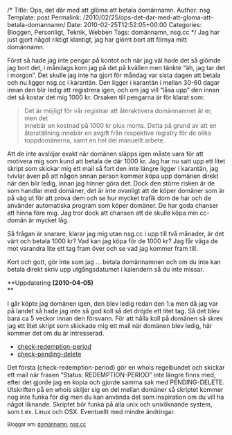 /*
 Title: Ops, det där med att glöma att betala domännamn.
 Author: nsg
 Template: post
 Permalink: /2010/02/25/ops-det-dar-med-att-gloma-att-betala-domannamn/
 Date: 2010-02-25T12:52:05+00:00
 Categories: Bloggen, Personligt, Teknik, Webben
 Tags: domännamn, nsg.cc
*/
Jag har just gjort något riktigt klantigt, jag har glömt bort att förnya mitt domännamn.

Först så hade jag inte pengar på kontot och när jag väl hade det så glömde jag bort det, i måndags kom jag på det på kvällen men tänkte &#8220;äh, jag tar det i morgon&#8221;. Det skulle jag inte ha gjort för måndag var sista dagen att betala och nu ligger nsg.cc i karantän. Den ligger i karantän i mellan 30-60 dagar innan den blir ledig att registrera igen, och om jag vill &#8220;låsa upp&#8221; den innan det så kostar det mig 1000 kr. Orsaken till pengarna är för klarat som:

> Det är möjligt för vår registrar att återaktivera domännamnet åt er, men det  
> innebär en kostnad på 1000 kr plus moms. Detta på grund av att en  
> återställning innebär en avgift från respektive registry för de olika  
> toppdomänerna, samt en hel del manuellt arbete.

Att de inte avslöjar exakt när domänen släpps igen måste vara för att motivera mig som kund att betala de där 1000 kr. Jag har nu satt upp ett litet skript som skickar mig ett mail så fort den inte längre ligger i karantän, jag tvivlar även på att någon annan person kommer köpa upp domänen direkt när den blir ledig, innan jag hinner göra det. Dock den större risken är de som handlar med domäner, det är inte ovanligt att de köper domäner som är på väg ut för att prova dem och se hur mycket trafik dom de har och de använder automatiska program som köper domäner. De har goda chanser att hinna före mig. Jag tror dock att chansen att de skulle köpa min cc-domän är mycket låg.

Så frågan är snarare, klarar jag mig utan nsg.cc i upp till två månader, är det värt och betala 1000 kr? Vad kan jag köpa för de 1000 kr? Jag får väga de mot varandra lite ett tag fram över och se vad jag kommer fram till.

Kort och gott, gör inte som jag &#8230; betala domännamnen och om du inte kan betala direkt skriv upp utgångsdatumet i kalendern så du inte missar.

**Uppdatering **(2010-04-05)**  
**

I går köpte jag domänen igen, den blev ledig redan den 1:a men då jag var på landet så hade jag inte så god koll så det dröjde ett litet tag. Så det blev bara ca 5 veckor innan den försvann. För att hålla koll på domänen så skrev jag ett litet skript som skickade mig ett mail när domänen blev ledig, här kommer det om du är intresserad.

*   [check-redemption-period][1]
*   [check-pending-delete][2]

Det första (check-redemption-period) gör en whois regelbundet och skickar ett mail när frasen &#8220;Status: REDEMPTION-PERIOD&#8221; inte längre finns med, efter det gjorde jag en kopia och gjorde samma sak med PENDING-DELETE. Utskriften på en whois skiljer sig en del mellan domäner så skriptet kommer nog inte funka för dig men du kan använda det som inspiration om du vill ha något liknande. Skriptet bör funka på alla unix och unixliknande system, som t.ex. Linux och OSX. Eventuellt med mindre ändringar.

<small> <p class='technorati-tags'>
  Bloggar om: <a class='technorati-link' href='http://bloggar.se/om/dom%C3%A4nnamn' rel='tag' target='_self'>domännamn</a>, <a class='technorati-link' href='http://bloggar.se/om/nsg.cc' rel='tag' target='_self'>nsg.cc</a>
</p></small>

 [1]: http://nsg.cc/wp-content/uploads/2010/02/check-redemption-period
 [2]: http://nsg.cc/wp-content/uploads/2010/02/check-pending-delete
